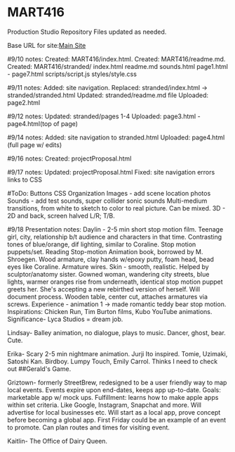 # MART416
<This content is the property of Eric J Wilsey>

Production Studio Repository
Files updated as needed.

Base URL for site:[Main Site](https://ewilsey.github.io/MART416)


#9/10 notes:
Created: MART416/index.html.
Created: MART416/readme.md.
Created: MART416/stranded/
          index.html
          readme.md
          sounds.html
          page1.html - page7.html
          scripts/script.js
          styles/style.css

#9/11 notes:
Added: site navigation.
Replaced: stranded/index.html -> stranded/stranded.html
Updated:  stranded/readme.md file
Uploaded: page2.html

#9/12 notes:
Updated: stranded/pages 1-4
Uploaded: page3.html - page4.html(top of page)

#9/14 notes:
Added: site navigation to stranded.html
Uploaded: page4.html (full page w/ edits)

#9/16 notes:
Created: projectProposal.html

#9/17 notes:
Updated: projectProposal.html
Fixed: site navigation errors
       links to CSS


#ToDo:
Buttons CSS
Organization
Images - add scene location photos
Sounds - add test sounds, super collider sonic sounds
Multi-medium transitions, from white to sketch to color to real picture. Can be
mixed. 3D - 2D and back, screen halved L/R; T/B.

#9/18 Presentation notes:
Daylin - 2-5 min short stop motion film. Teenage girl, city, relationship b/t
audience and characters in that time. Contrasting tones of blue/orange, dif
lighting, similar to Coraline. Stop motion puppets/set. Reading Stop-motion
Animation book, borrowed by M. Shroegen. Wood armature, clay hands w/epoxy putty,
foam head, bead eyes like Coraline. Armature wires. Skin - smooth, realistic.
Helped by sculptor/anatomy sister. Gowned woman, wandering city streets, blue lights,
warmer oranges rise from underneath, identical stop motion puppet greets her. She's
accepting a new rebirthed version of herself. Will document process. Wooden table,
center cut, attaches armatures via screws. Experience - animation 1 -> made
romantic teddy bear stop motion. Inspirations: Chicken Run, Tim Burton films, Kubo
YouTube animations. Significance- Lyca Studios = dream job.

Lindsay- Balley animation, no dialogue, plays to music. Dancer, ghost, bear. Cute.

Erika- Scary 2-5 min nightmare animation. Jurji Ito inspired. Tomie, Uzimaki,
Satoshi Kan. Birdboy. Lumpy Touch, Emily Carrol. Thinks I need to check out
##Gerald's Game.

Griztown- formerly StreetBrew, redesigned to be a user friendly way to map
local events. Events expire upon end-dates, keeps app up-to-date. Goals:
marketable app w/ mock ups. Fulfillment: learns how to make apple apps within
set criteria. Like Google, Instagram, Snapchat and more. Will advertise for
local businesses etc. Will start as a local app, prove concept before becoming
a global app. First Friday could be an example of an event to promote. Can plan
routes and times for visiting event.

Kaitlin- The Office of Dairy Queen. 
